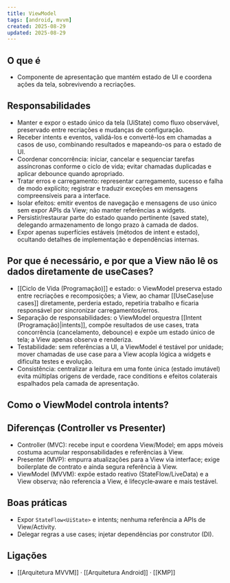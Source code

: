```yaml
---
title: ViewModel
tags: [android, mvvm]
created: 2025-08-29
updated: 2025-08-29
---
```


## O que é
- Componente de apresentação que mantém estado de UI e coordena ações da tela, sobrevivendo a recriações.

## Responsabilidades

- Manter e expor o estado único da tela (UiState) como fluxo observável, preservado entre recriações e mudanças de configuração.
- Receber intents e eventos, validá-los e convertê-los em chamadas a casos de uso, combinando resultados e mapeando-os para o estado de UI.
- Coordenar concorrência: iniciar, cancelar e sequenciar tarefas assíncronas conforme o ciclo de vida; evitar chamadas duplicadas e aplicar debounce quando apropriado.
- Tratar erros e carregamento: representar carregamento, sucesso e falha de modo explícito; registrar e traduzir exceções em mensagens compreensíveis para a interface.
- Isolar efeitos: emitir eventos de navegação e mensagens de uso único sem expor APIs da View; não manter referências a widgets.
- Persistir/restaurar parte do estado quando pertinente (saved state), delegando armazenamento de longo prazo à camada de dados.
- Expor apenas superfícies estáveis (métodos de intent e estado), ocultando detalhes de implementação e dependências internas.

## Por que é necessário, e por que a View não lê os dados diretamente de useCases?

- [[Ciclo de Vida (Programação)]] e estado: o ViewModel preserva estado entre recriações e recomposições; a View, ao chamar [[UseCase|use cases]] diretamente, perderia estado, repetiria trabalho e ficaria responsável por sincronizar carregamentos/erros.
- Separação de responsabilidades: o ViewModel orquestra [[Intent (Programação)|intents]], compõe resultados de use cases, trata concorrência (cancelamento, debounce) e expõe um estado único de tela; a View apenas observa e renderiza.
- Testabilidade: sem referências a UI, a ViewModel é testável por unidade; mover chamadas de use case para a View acopla lógica a widgets e dificulta testes e evolução.
- Consistência: centralizar a leitura em uma fonte única (estado imutável) evita múltiplas origens de verdade, race conditions e efeitos colaterais espalhados pela camada de apresentação.

## Como o ViewModel controla intents?



## Diferenças (Controller vs Presenter)
- Controller (MVC): recebe input e coordena View/Model; em apps móveis costuma acumular responsabilidades e referências à View.
- Presenter (MVP): empurra atualizações para a View via interface; exige boilerplate de contrato e ainda segura referência à View.
- ViewModel (MVVM): expõe estado reativo (StateFlow/LiveData) e a View observa; não referencia a View, é lifecycle‑aware e mais testável.

## Boas práticas
- Expor `StateFlow<UiState>` e intents; nenhuma referência a APIs de View/Activity.
- Delegar regras a use cases; injetar dependências por construtor (DI).

## Ligações
- [[Arquitetura MVVM]] · [[Arquitetura Android]] · [[KMP]]
